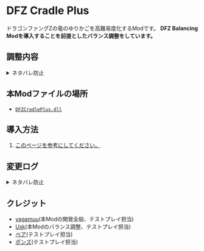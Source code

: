 # DFZ Cradle Plus
ドラゴンファングZの竜のゆりかごを高難易度化するModです。
**DFZ Balancing Modを導入することを前提としたバランス調整をしています。**

## 調整内容
<details>
  <summary>ネタバレ防止</summary>
  
  - アイテムの未識別化(深淵と同じ)
  - 装備の呪い率を0%に調整
  - ファングドロップ率を大幅増加(牙の洞窟と同等)
  - 床落ちアイテム、ショップ売却アイテムのテーブル変更
    - 以下のアイテムを削除(わくわく宝箱などから手に入ることがあるのは仕様です)
      - 確定ドロップ薬
      - 幻惑の杖
      - 千里眼の書
      - 分裂の書
      - 倉庫行きの箱
      - 頑丈な箱
      - 竜の箱
      - 不思議な箱(ショップから出現しない)
      - 木の盾、銅の盾、鉄の盾、こんぼう
  - モンスター出現テーブルの大幅調整
  - 出現武具Lvの調整
    - 階層に合わせ低すぎるLvの武具が出なくなり、終盤はかなり高Lvな武具が出やすくなります
  - 10Fのフレイ、30Fの竜王を深淵版に変更
  - ボス戦にオベリスクを追加
  - オベリスクを永続無敵化

</details>

## 本Modファイルの場所
- [`DFZCradlePlus.dll`](https://raw.githubusercontent.com/yagamuu/DragonFangZ-Mods/refs/heads/master/DFZCradlePlus/DFZCradlePlus.dll)

## 導入方法
1. [このページを参考にしてください。](https://yagamuu.notion.site/Z-1-0fa1a08e1f5d484280002327faf847e3?pvs=74)

## 変更ログ
<details>
  <summary>ネタバレ防止</summary>

  - v1.1.0
    - モンスター出現テーブルの調整
  - v1.0.1
    - モンスター出現テーブルの調整
    - 死神・アポロン・アルテミスの仮眠を解除するよう修正
    - 28~29Fにアポロン・アルテミスを追加で1体ずつ召喚するよう修正
  - v1.0.0
    - 正式公開
  - v0.8.0
    - フロア開始時に支援魔導器の仮眠を解除するよう修正
    - 商人の調整を実施(不思議の箱の販売を停止)
    - 28～29Fで開幕階段が出ないよう調整
    - ダンジョン開始時の説明文を修正
  - v0.7.0
    - 商人の調整を実施
  - v0.6.0
    - モンスター出現テーブルの調整
  - v0.5.0
    - 一部調整をDFZ Balancing Modでの実施に分離
  - v0.4.0
    - アイテムテーブル変更を実施
    - 罠のテーブルを変更(全フロア深淵ボスフロアと同等に変更　落とし穴/睡眠罠が削除された)
  - v0.3.0
    - モンスター出現テーブルの調整
  - v0.2.0
    - モンスター出現テーブルの調整
    - 30F初期配置モンスターの変更を実施
    - ボスモンスターの変更を実施
    - オベリスクの無敵化を実施
  - v0.1.0
    - ダンジョン名の変更を実施
    - アイテムの未識別化を実施
  
</details>

## クレジット
- [yagamuu](https://x.com/yagamuu)(本Modの開発全般、テストプレイ担当)
- [Usk](https://x.com/Usk_peca)(本Modのバランス調整、テストプレイ担当)
- [ベア](https://x.com/bearfaust0123)(テストプレイ担当)
- [ポンズ](https://x.com/ponzu24)(テストプレイ担当)